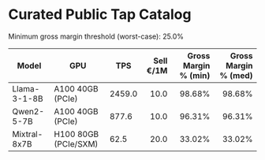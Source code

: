 # Curated Public Tap Catalog

Minimum gross margin threshold (worst-case): 25.0%

| Model | GPU | TPS | Sell €/1M | Gross Margin % (min) | Gross Margin % (med) |
|-------|-----|-----|-----------:|----------------------:|----------------------:|
| Llama-3-1-8B | A100 40GB (PCIe) | 2459.0 | 10.0 | 98.68% | 98.68% |
| Qwen2-5-7B | A100 40GB (PCIe) | 877.6 | 10.0 | 96.31% | 96.31% |
| Mixtral-8x7B | H100 80GB (PCIe/SXM) | 62.5 | 20.0 | 33.02% | 33.02% |
